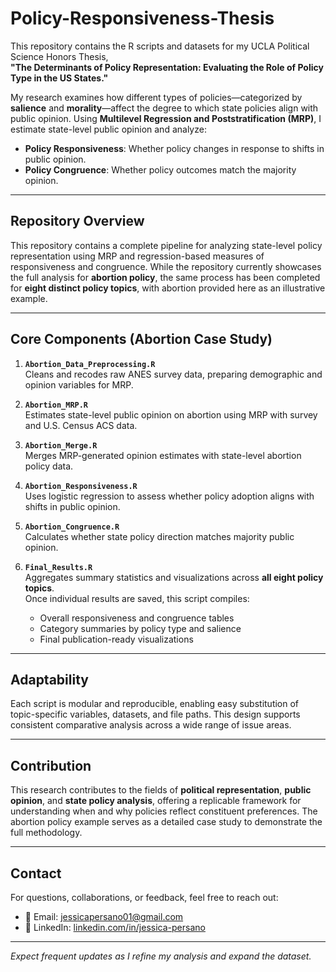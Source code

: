 # Policy-Responsiveness-Thesis

This repository contains the R scripts and datasets for my UCLA Political Science Honors Thesis,  
**"The Determinants of Policy Representation: Evaluating the Role of Policy Type in the US States."**  

My research examines how different types of policies—categorized by **salience** and **morality**—affect the degree to which state policies align with public opinion. Using **Multilevel Regression and Poststratification (MRP)**, I estimate state-level public opinion and analyze:

- **Policy Responsiveness**: Whether policy changes in response to shifts in public opinion.  
- **Policy Congruence**: Whether policy outcomes match the majority opinion.

---

## Repository Overview

This repository contains a complete pipeline for analyzing state-level policy representation using MRP and regression-based measures of responsiveness and congruence. While the repository currently showcases the full analysis for **abortion policy**, the same process has been completed for **eight distinct policy topics**, with abortion provided here as an illustrative example.

---

## Core Components (Abortion Case Study)

1. **`Abortion_Data_Preprocessing.R`**  
   Cleans and recodes raw ANES survey data, preparing demographic and opinion variables for MRP.

2. **`Abortion_MRP.R`**  
   Estimates state-level public opinion on abortion using MRP with survey and U.S. Census ACS data.

3. **`Abortion_Merge.R`**  
   Merges MRP-generated opinion estimates with state-level abortion policy data.

4. **`Abortion_Responsiveness.R`**  
   Uses logistic regression to assess whether policy adoption aligns with shifts in public opinion.

5. **`Abortion_Congruence.R`**  
   Calculates whether state policy direction matches majority public opinion.

6. **`Final_Results.R`**  
   Aggregates summary statistics and visualizations across **all eight policy topics**.  
   Once individual results are saved, this script compiles:
   - Overall responsiveness and congruence tables  
   - Category summaries by policy type and salience  
   - Final publication-ready visualizations

---

## Adaptability

Each script is modular and reproducible, enabling easy substitution of topic-specific variables, datasets, and file paths. This design supports consistent comparative analysis across a wide range of issue areas.

---

## Contribution

This research contributes to the fields of **political representation**, **public opinion**, and **state policy analysis**, offering a replicable framework for understanding when and why policies reflect constituent preferences. The abortion policy example serves as a detailed case study to demonstrate the full methodology.

---

## Contact

For questions, collaborations, or feedback, feel free to reach out:

- 📧 Email: [jessicapersano01@gmail.com](mailto:jessicapersano01@gmail.com)  
- 🔗 LinkedIn: [linkedin.com/in/jessica-persano](https://www.linkedin.com/in/jessica-persano/)

---

*Expect frequent updates as I refine my analysis and expand the dataset.*
